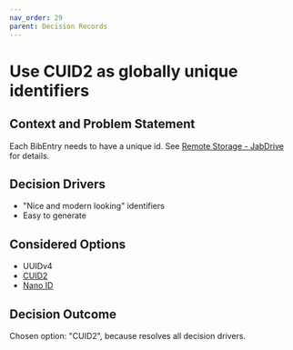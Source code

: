 ```yaml
---
nav_order: 29
parent: Decision Records
---
```

<!-- markdownlint-disable-next-line MD025 -->
# Use CUID2 as globally unique identifiers

## Context and Problem Statement

Each BibEntry needs to have a unique id.
See [Remote Storage - JabDrive](../code-howtos/remote-storage-jabdrive.md) for details.

## Decision Drivers

* "Nice and modern looking" identifiers
* Easy to generate

## Considered Options

* UUIDv4
* [CUID2](https://github.com/paralleldrive/cuid2)
* [Nano ID](https://github.com/ai/nanoid)

## Decision Outcome

Chosen option: "CUID2", because resolves all decision drivers.
